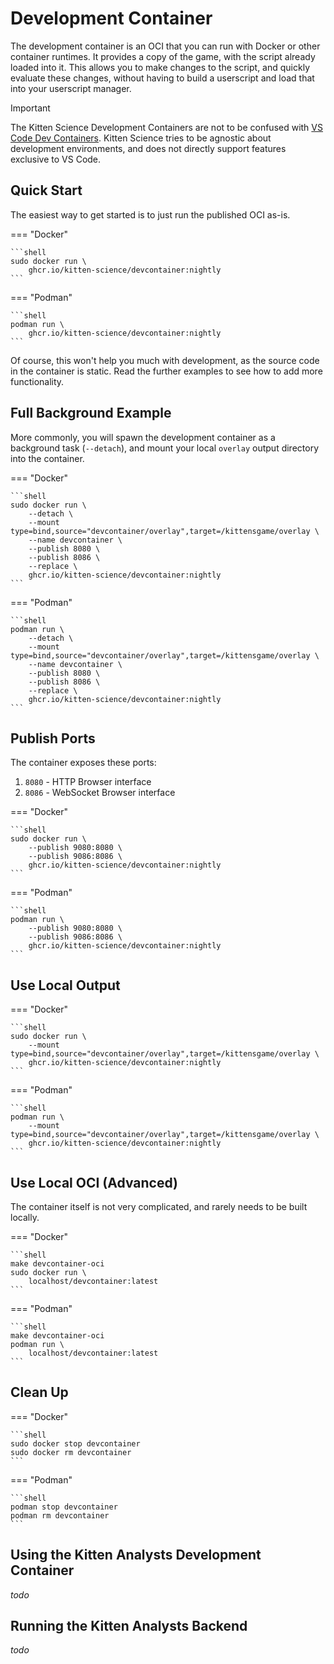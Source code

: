 # Development Container

The development container is an OCI that you can run with Docker or other container runtimes. It provides a copy of the game, with the script already loaded into it. This allows you to make changes to the script, and quickly evaluate these changes, without having to build a userscript and load that into your userscript manager.

> [!IMPORTANT]
> The Kitten Science Development Containers are not to be confused with [VS Code Dev Containers](https://code.visualstudio.com/docs/devcontainers/create-dev-container). Kitten Science tries to be agnostic about development environments, and does not directly support features exclusive to VS Code.

## Quick Start

The easiest way to get started is to just run the published OCI as-is.

=== "Docker"

    ```shell
    sudo docker run \
        ghcr.io/kitten-science/devcontainer:nightly
    ```

=== "Podman"

    ```shell
    podman run \
        ghcr.io/kitten-science/devcontainer:nightly
    ```

Of course, this won't help you much with development, as the source code in the container is static. Read the further examples to see how to add more functionality.

## Full Background Example

More commonly, you will spawn the development container as a background task (`--detach`), and mount your local `overlay` output directory into the container.

=== "Docker"

    ```shell
    sudo docker run \
        --detach \
        --mount type=bind,source="devcontainer/overlay",target=/kittensgame/overlay \
        --name devcontainer \
        --publish 8080 \
        --publish 8086 \
        --replace \
        ghcr.io/kitten-science/devcontainer:nightly
    ```

=== "Podman"

    ```shell
    podman run \
        --detach \
        --mount type=bind,source="devcontainer/overlay",target=/kittensgame/overlay \
        --name devcontainer \
        --publish 8080 \
        --publish 8086 \
        --replace \
        ghcr.io/kitten-science/devcontainer:nightly
    ```

## Publish Ports

The container exposes these ports:

1. `8080` - HTTP Browser interface
1. `8086` - WebSocket Browser interface

=== "Docker"

    ```shell
    sudo docker run \
        --publish 9080:8080 \
        --publish 9086:8086 \
        ghcr.io/kitten-science/devcontainer:nightly
    ```

=== "Podman"

    ```shell
    podman run \
        --publish 9080:8080 \
        --publish 9086:8086 \
        ghcr.io/kitten-science/devcontainer:nightly
    ```

## Use Local Output

=== "Docker"

    ```shell
    sudo docker run \
        --mount type=bind,source="devcontainer/overlay",target=/kittensgame/overlay \
        ghcr.io/kitten-science/devcontainer:nightly
    ```

=== "Podman"

    ```shell
    podman run \
        --mount type=bind,source="devcontainer/overlay",target=/kittensgame/overlay \
        ghcr.io/kitten-science/devcontainer:nightly
    ```

## Use Local OCI (Advanced)

The container itself is not very complicated, and rarely needs to be built locally.

=== "Docker"

    ```shell
    make devcontainer-oci
    sudo docker run \
        localhost/devcontainer:latest
    ```

=== "Podman"

    ```shell
    make devcontainer-oci
    podman run \
        localhost/devcontainer:latest
    ```

## Clean Up

=== "Docker"

    ```shell
    sudo docker stop devcontainer
    sudo docker rm devcontainer
    ```

=== "Podman"

    ```shell
    podman stop devcontainer
    podman rm devcontainer
    ```

## Using the Kitten Analysts Development Container

_todo_

## Running the Kitten Analysts Backend

_todo_
